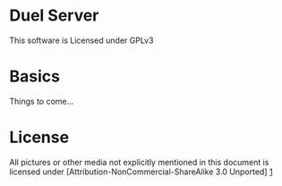 Duel Server
======================

This software is Licensed under GPLv3

Basics
======

Things to come...

License
=======

All pictures or other media not explicitly mentioned in this document is
licensed under [Attribution-NonCommercial-ShareAlike 3.0 Unported] [1]

[1]: http://creativecommons.org/licenses/by-nc-sa/3.0/

